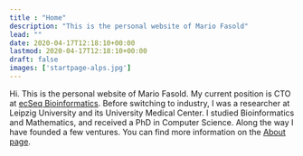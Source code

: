 ```yaml
---
title : "Home"
description: "This is the personal website of Mario Fasold"
lead: ""
date: 2020-04-17T12:18:10+00:00
lastmod: 2020-04-17T12:18:10+00:00
draft: false
images: ['startpage-alps.jpg']
---
```


Hi. This is the personal website of Mario Fasold. My current position is CTO at [ecSeq Bioinformatics](https://www.ecseq.com/). 
Before switching to industry, I was a researcher at Leipzig University and its University Medical Center. 
I studied Bioinformatics and Mathematics, and received a PhD in Computer Science. 
Along the way I have founded a few ventures. You can find more information on the [About page](/about).

